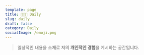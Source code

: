 ```yaml
---
template: page
title: 👨🏻‍💻 Daily
slug: daily
draft: false
category: Daily
socialImage: /emoji.png
---
```

> 일상적인 내용을 소재로 저의 **개인적인 경험**을 게시하는 공간입니다.
